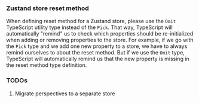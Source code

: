 ### Zustand store reset method

When defining reset method for a Zustand store, please use the `Omit` TypeScript utility type instead of the `Pick`.
That way, TypeScript will automatically "remind" us to check which properties should be re-initialized when adding or removing
properties to the store.
For example, if we go with the `Pick` type and we add one new property to a store, we have to always remind ourselves to about the
reset method. But if we use the `Omit` type, TypeScript will automatically remind us that the new property is missing in the reset
method type definition.

### TODOs
1. Migrate perspectives to a separate store
